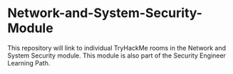 # Network-and-System-Security-Module
This repository will link to individual TryHackMe rooms in the Network and System Security module. This module is also part of the Security Engineer Learning Path.
